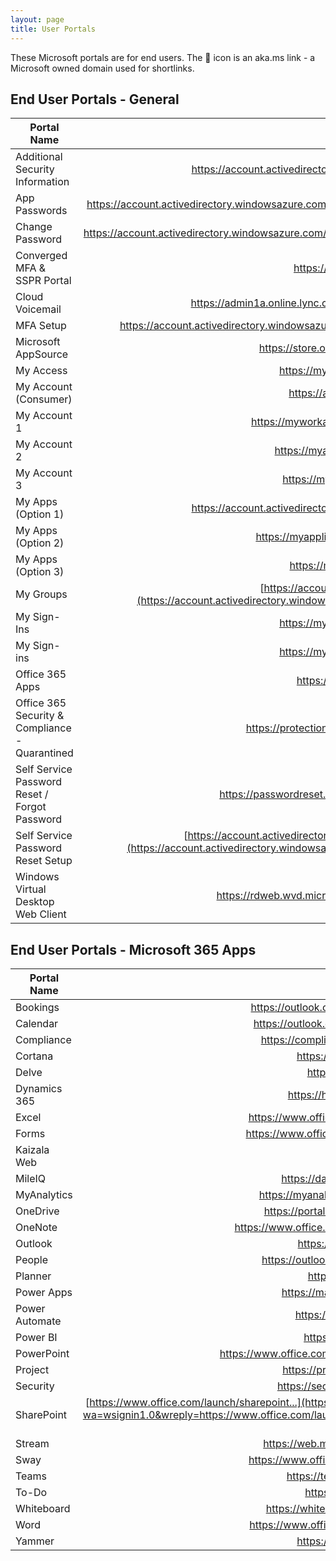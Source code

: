 ```yaml
---
layout: page
title: User Portals
---
```


These Microsoft portals are for end users. The 🔁 icon is an aka.ms link - a Microsoft owned domain used for shortlinks.

## End User Portals - General

| Portal Name                                    | URL                                                                                                         |
| -----------------------------|-------------------------------------------------------------------------------------------------------------------------------------------:|
| Additional Security Information         | <https://account.activedirectory.windowsazure.com/>{:target="_blank"}                                           |
| App Passwords    | <https://account.activedirectory.windowsazure.com/AppPasswords.aspx>{:target="_blank"} [🔁](https://aka.ms/createAppPassword)             |
| Change Password             | <https://account.activedirectory.windowsazure.com/ChangePassword.aspx>{:target="_blank"}   |
| Converged MFA & SSPR Portal  | <https://aka.ms/mysecurityinfo>{:target="_blank"}                                       |
| Cloud Voicemail   | <https://admin1a.online.lync.com/lscp/usp/voicemail>{:target="_blank"}                                       |
| MFA Setup                    | <https://account.activedirectory.windowsazure.com/proofup.aspx>{:target="_blank"} [🔁](https://aka.ms/mfasetup)|
| Microsoft AppSource         | <https://store.office.com/redirect.aspx>{:target="_blank"}                                           |
| My Access                    | <https://myaccess.microsoft.com/>{:target="_blank"}                                                         |
| My Account (Consumer)                 | <https://account.microsoft.com/>{:target="_blank"}                                                       |
| My Account 1                 | <https://myworkaccount.microsoft.com/>{:target="_blank"}                                               |
| My Account 2                 | <https://myaccount.microsoft.com/>{:target="_blank"}                                               |
| My Account 3                 | <https://myprofile.microsoft.com/>{:target="_blank"}                                                       |
| My Apps (Option 1)                    | <https://account.activedirectory.windowsazure.com/>{:target="_blank"}               |
| My Apps (Option 2)                    | <https://myapplications.microsoft.com/>{:target="_blank"}                                             |
| My Apps (Option 3)                    | <https://myapps.microsoft.com/>{:target="_blank"}                                             |
| My Groups                    | [https://account.activedirectory.windowsazure.com/...](https://account.activedirectory.windowsazure.com/r#/groups){:target="_blank"}            |
| My Sign-Ins                  | <https://mysignins.microsoft.com/>{:target="_blank"}                                                       |
| My Sign-ins                 | <https://mysignins.microsoft.com/>{:target="_blank"}                                                       |
| Office 365 Apps              | <https://www.office.com/apps>{:target="_blank"}                                       |
| Office 365 Security & Compliance - Quarantined       | <https://protection.office.com/quarantine>{:target="_blank"}             |
| Self Service Password Reset / Forgot Password   | <https://passwordreset.microsoftonline.com/>{:target="_blank"} [🔁](https://aka.ms/sspr)                                        |
| Self Service Password Reset Setup   | [https://account.activedirectory.windowsazure.com/PasswordReset/...](https://account.activedirectory.windowsazure.com/PasswordReset/Register.aspx?regref=ssprsetup){:target="_blank"}                                        |
| Windows Virtual Desktop Web Client     | <https://rdweb.wvd.microsoft.com/webclient/>{:target="_blank"} [🔁](https://aka.ms/wvdweb)             |





## End User Portals - Microsoft 365 Apps

| Portal Name                  | URL                                                                                                                                          |
| -----------------------------|---------------------------------------------------------------------------------------------------------------------------------------------:|
| Bookings                     | <https://outlook.office.com/bookings/>{:target="_blank"}                                                       |
| Calendar                      | <https://outlook.office.com/calendar/>{:target="_blank"}                                                       |
| Compliance                      | <https://compliance.microsoft.com/>{:target="_blank"}                                                       |
| Cortana        | <https://cortana.office.com/>{:target="_blank"}             |
| Delve                        | <https://delve.office.com/>{:target="_blank"}                                                       |
| Dynamics 365                      | <https://home.dynamics.com/>{:target="_blank"}                                                       |
| Excel                      | <https://www.office.com/launch/excel>{:target="_blank"}                                  |
| Forms                      | <https://www.office.com/launch/forms>{:target="_blank"}                                  |
| Kaizala Web                    | <https://web.kaiza.la/>{:target="_blank"}                                                       |
| MileIQ                     | <https://dashboard.mileiq.com/>{:target="_blank"}                                                       |
| MyAnalytics                      | <https://myanalytics.microsoft.com/>{:target="_blank"}                                                       |
| OneDrive                      | <https://portal.office.com/onedrive>{:target="_blank"}                                                       |
| OneNote                      | <https://www.office.com/launch/onenote>{:target="_blank"}                                                       |
| Outlook                      | <https://outlook.office.com/>{:target="_blank"}                                                       |
| People                      | <https://outlook.office.com/people/>{:target="_blank"}                                                       |
| Planner                      | <https://tasks.office.com/>{:target="_blank"}                                                       |
| Power Apps                      | <https://make.powerapps.com/>{:target="_blank"}                                                       |
| Power Automate                    | <https://flow.microsoft.com/>{:target="_blank"}                                                       |
| Power BI                      | <https://app.powerbi.com/>{:target="_blank"}                                                       |
| PowerPoint                     | <https://www.office.com/launch/powerpoint>{:target="_blank"}                                                       |
| Project                     | <https://project.microsoft.com/>{:target="_blank"}                                                       |
| Security                      | <https://security.microsoft.com/>{:target="_blank"}                                                       |
| SharePoint                      | [https://www.office.com/launch/sharepoint...](https://login.microsoftonline.com/login.srf?wa=wsignin1.0&wreply=https://www.office.com/launch/sharepoint%3F&LoginOptions=1){:target="_blank"}                                                       |
| Stream                     | <https://web.microsoftstream.com/>{:target="_blank"}                                                       |
| Sway                      | <https://www.office.com/launch/sway>{:target="_blank"}                                                       |
| Teams                      | <https://teams.microsoft.com/>{:target="_blank"}                                                       |
| To-Do                      | <https://to-do.office.com/>{:target="_blank"}                                                       |
| Whiteboard                      | <https://whiteboard.microsoft.com>{:target="_blank"}                                                       |
| Word                     | <https://www.office.com/launch/word>{:target="_blank"}                                                       |
| Yammer                    | <https://www.yammer.com/>{:target="_blank"}                                                       |
